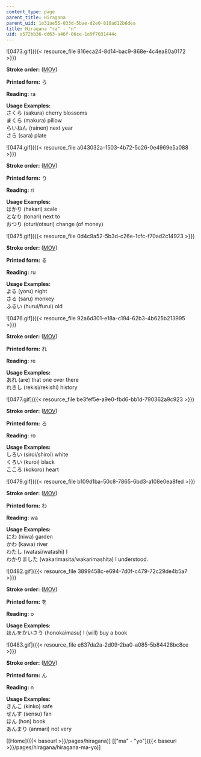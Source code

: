 ```yaml
---
content_type: page
parent_title: Hiragana
parent_uid: 1e31ae55-033d-5bae-d2e0-816ad12b6dea
title: Hiragana "ra" - "n"
uid: a572bb36-dd63-a46f-06ce-1e9f7031444c
---
```


![0473.gif]({{< resource_file 816eca24-8d14-bac9-868e-4c4ea80a0172 >}})

**Stroke order:** ([MOV](http://www.archive.org/download/MITRES21F.01S10_HIRAGANA_CHARACTERS/0473.mov))

**Printed form:** ら

**Reading:** ra

**Usage Examples:**  
さくら (sakura) cherry blossoms  
まくら (makura) pillow  
らいねん (rainen) next year  
さら (sara) plate

![0474.gif]({{< resource_file a043032a-1503-4b72-5c26-0e4969e5a088 >}})

**Stroke order:** ([MOV](http://www.archive.org/download/MITRES21F.01S10_HIRAGANA_CHARACTERS/0474.mov))

**Printed form:** り

**Reading:** ri

**Usage Examples:**  
はかり (hakari) scale  
となり (tonari) next to  
おつり (oturi/otsuri) change (of money)

![0475.gif]({{< resource_file 0d4c9a52-5b3d-c26e-1cfc-f70ad2c14923 >}})

**Stroke order:** ([MOV](http://www.archive.org/download/MITRES21F.01S10_HIRAGANA_CHARACTERS/0475.mov))

**Printed form:** る

**Reading:** ru

**Usage Examples:**  
よる (yoru) night  
さる (saru) monkey  
ふるい (hurui/furui) old

![0476.gif]({{< resource_file 92a6d301-e18a-c194-62b3-4b625b213995 >}})

**Stroke order:** ([MOV](http://www.archive.org/download/MITRES21F.01S10_HIRAGANA_CHARACTERS/0476.mov))

**Printed form:** れ

**Reading:** re

**Usage Examples:**  
あれ (are) that one over there  
れきし (rekisi/rekishi) history

![0477.gif]({{< resource_file be3fef5e-a9e0-fbd6-bb1d-790362a9c923 >}})

**Stroke order:** ([MOV](http://www.archive.org/download/MITRES21F.01S10_HIRAGANA_CHARACTERS/0477.mov))

**Printed form:** ろ

**Reading:** ro

**Usage Examples:**  
しろい (siroi/shiroi) white  
くろい (kuroi) black  
こころ (kokoro) heart

![0479.gif]({{< resource_file b109d1ba-50c8-7865-6bd3-a108e0ea8fed >}})

**Stroke order:** ([MOV](http://www.archive.org/download/MITRES21F.01S10_HIRAGANA_CHARACTERS/0479.mov))

**Printed form:** わ

**Reading:** wa

**Usage Examples:**  
にわ (niwa) garden  
かわ (kawa) river  
わたし (watasi/watashi) I  
わかりました (wakarimasita/wakarimashita) I understood.

![0482.gif]({{< resource_file 3899458c-e694-7d0f-c479-72c29de4b5a7 >}})

**Stroke order:** ([MOV](http://www.archive.org/download/MITRES21F.01S10_HIRAGANA_CHARACTERS/0482.ogv))

**Printed form:** を

**Reading:** o

**Usage Examples:**  
ほんをかいさう (honokaimasu) I (will) buy a book

![0483.gif]({{< resource_file e837da2a-2d09-2ba0-a085-5b84428bc8ce >}})

**Stroke order:** ([MOV](http://www.archive.org/download/MITRES21F.01S10_HIRAGANA_CHARACTERS/0483.mov))

**Printed form:** ん

**Reading:** n

**Usage Examples:**  
きんこ (kinko) safe  
せんす (sensu) fan  
ほん (hon) book  
あんまり (anmari) not very

  
\[[Home]({{< baseurl >}}/pages/hiragana)\] \[["ma" - "yo"]({{< baseurl >}}/pages/hiragana/hiragana-ma-yo)\]